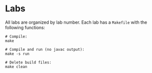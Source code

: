 # Labs

All labs are organized by lab number. Each lab has a `Makefile` with the
following functions:

    # Compile:
    make

    # Compile and run (no javac output):
    make -s run

    # Delete build files:
    make clean
